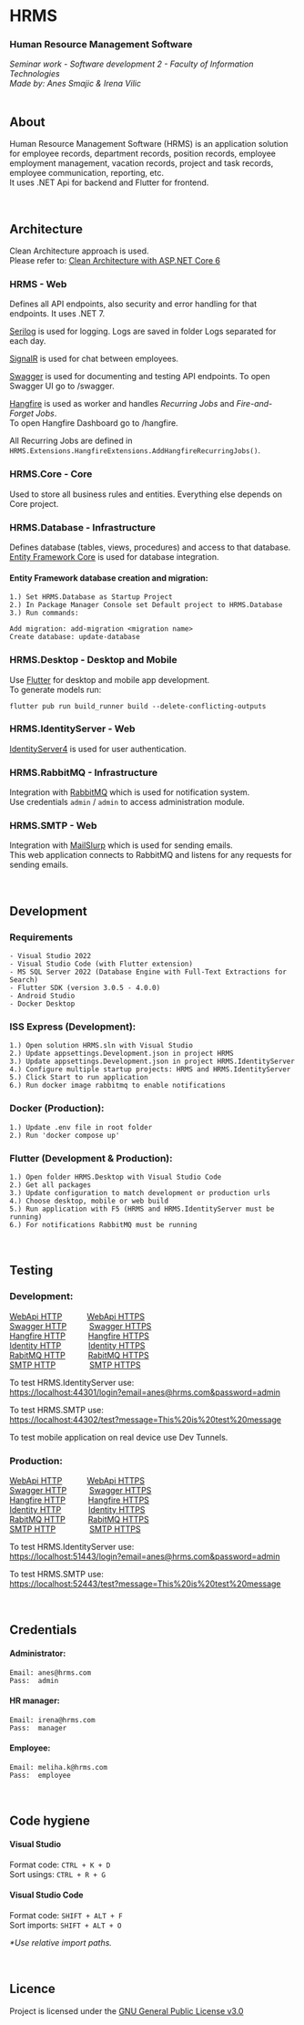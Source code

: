 # HRMS
<h3>Human Resource Management Software</h3>
<i>Seminar work - Software development 2 - Faculty of Information Technologies</i> </br>
<i>Made by: Anes Smajic & Irena Vilic</i> </br>

</br>

## About

Human Resource Management Software (HRMS) is an application solution for employee records, department records, position records, employee employment management, vacation records, project and task records, employee communication, reporting, etc. </br>
It uses .NET Api for backend and Flutter for frontend.

</br>

## Architecture

Clean Architecture approach is used. </br>
Please refer to: [Clean Architecture with ASP.NET Core 6](https://www.youtube.com/watch?v=lkmvnjypENw)

### HRMS - Web
Defines all API endpoints, also security and error handling for that endpoints. It uses .NET 7.</br>

[Serilog](https://serilog.net) is used for logging. Logs are saved in folder Logs separated for each day. </br>

[SignalR](https://learn.microsoft.com/en-us/aspnet/signalr/overview/getting-started/introduction-to-signalr) is used for chat between employees. </br>

[Swagger](https://swagger.io/) is used for documenting and testing API endpoints. To open Swagger UI go to /swagger. </br>

[Hangfire](https://www.hangfire.io/) is used as worker and handles _Recurring Jobs_ and _Fire-and-Forget Jobs_. </br>
To open Hangfire Dashboard go to /hangfire.

All Recurring Jobs are defined in `HRMS.Extensions.HangfireExtensions.AddHangfireRecurringJobs()`.

### HRMS.Core - Core
Used to store all business rules and entities. Everything else depends on Core project. </br>


### HRMS.Database - Infrastructure
Defines database (tables, views, procedures) and access to that database. </br>
[Entity Framework Core](https://learn.microsoft.com/en-us/ef/core) is used for database integration.

#### Entity Framework database creation and migration:

	1.) Set HRMS.Database as Startup Project
	2.) In Package Manager Console set Default project to HRMS.Database
	3.) Run commands:

	Add migration: add-migration <migration name>
	Create database: update-database

### HRMS.Desktop - Desktop and Mobile
Use [Flutter](https://flutter.dev) for desktop and mobile app development. </br>
To generate models run:
```
flutter pub run build_runner build --delete-conflicting-outputs
```

### HRMS.IdentityServer - Web
[IdentityServer4](https://identityserver4.readthedocs.io/en/latest) is used for user authentication.

### HRMS.RabbitMQ - Infrastructure
Integration with [RabbitMQ](https://www.rabbitmq.com/) which is used for notification system. </br>
Use credentials ```admin``` / ```admin``` to access administration module.

### HRMS.SMTP - Web
Integration with [MailSlurp](https://www.mailslurp.com/) which is used for sending emails. </br>
This web application connects to RabbitMQ and listens for any requests for sending emails.

</br>

## Development

### Requirements
	- Visual Studio 2022
	- Visual Studio Code (with Flutter extension)
	- MS SQL Server 2022 (Database Engine with Full-Text Extractions for Search)
	- Flutter SDK (version 3.0.5 - 4.0.0)
	- Android Studio
	- Docker Desktop

### ISS Express (Development):
	1.) Open solution HRMS.sln with Visual Studio
	2.) Update appsettings.Development.json in project HRMS
	3.) Update appsettings.Development.json in project HRMS.IdentityServer
	4.) Configure multiple startup projects: HRMS and HRMS.IdentityServer
	5.) Click Start to run application
	6.) Run docker image rabbitmq to enable notifications

### Docker (Production):
	1.) Update .env file in root folder
	2.) Run 'docker compose up'

### Flutter (Development & Production):
	1.) Open folder HRMS.Desktop with Visual Studio Code
	2.) Get all packages
	3.) Update configuration to match development or production urls
	4.) Choose desktop, mobile or web build
	5.) Run application with F5 (HRMS and HRMS.IdentityServer must be running)
	6.) For notifications RabbitMQ must be running

</br>

## Testing

### Development:
[WebApi HTTP](http://localhost:40300/) &emsp; &emsp; &nbsp;[WebApi HTTPS](https://localhost:44300/) </br>
[Swagger HTTP](http://localhost:40300/swagger/index.html) &emsp; &emsp; [Swagger HTTPS](https://localhost:44300/swagger/index.html) </br>
[Hangfire HTTP](http://localhost:40300/hangfire) &emsp; &emsp; [Hangfire HTTPS](https://localhost:44300/hangfire) </br>
[Identity HTTP](http://localhost:40301/) &emsp; &emsp; &nbsp; [Identity HTTPS](https://localhost:44301/) </br>
[RabitMQ HTTP](http://localhost:15672/)&emsp; &emsp; &nbsp;[RabitMQ HTTPS](https://localhost:15672/) </br>
[SMTP HTTP](http://localhost:40302/)&emsp; &emsp; &nbsp; &nbsp; &nbsp; [SMTP HTTPS](https://localhost:44302/) </br>

To test HRMS.IdentityServer use: </br>
[https://localhost:44301/login?email=anes@hrms.com&password=admin](https://localhost:44301/login?email=anes@hrms.com&password=admin)

To test HRMS.SMTP use: </br>
[https://localhost:44302/test?message=This%20is%20test%20message](https://localhost:44302/test?message=This%20is%20test%20message)

To test mobile application on real device use Dev Tunnels.

### Production:
[WebApi HTTP](http://localhost:50080/) &emsp; &emsp; &nbsp;[WebApi HTTPS](https://localhost:50443/) </br>
[Swagger HTTP](http://localhost:50080/swagger/index.html) &emsp; &emsp; [Swagger HTTPS](https://localhost:50443/swagger/index.html) </br>
[Hangfire HTTP](http://localhost:50080/hangfire) &emsp; &emsp; [Hangfire HTTPS](https://localhost:50443/hangfire) </br>
[Identity HTTP](http://localhost:51080/) &emsp; &emsp; &nbsp; [Identity HTTPS](https://localhost:51443/) </br>
[RabitMQ HTTP](http://localhost:15672/)&emsp; &emsp; &nbsp;[RabitMQ HTTPS](https://localhost:15672/) </br>
[SMTP HTTP](http://localhost:52080/)&emsp; &emsp; &nbsp; &nbsp; &nbsp; [SMTP HTTPS](https://localhost:52443/) </br>

To test HRMS.IdentityServer use: </br>
[https://localhost:51443/login?email=anes@hrms.com&password=admin](https://localhost:51443/login?email=anes@hrms.com&password=admin)

To test HRMS.SMTP use: </br>
[https://localhost:52443/test?message=This%20is%20test%20message](https://localhost:52443/test?message=This%20is%20test%20message)

</br>

## Credentials

#### Administrator:
	Email: anes@hrms.com
	Pass:  admin

#### HR manager:
	Email: irena@hrms.com
	Pass:  manager

#### Employee:
	Email: meliha.k@hrms.com
	Pass:  employee

</br>

## Code hygiene

<h4>Visual Studio</h4>

Format code: ```CTRL + K + D``` </br>
Sort usings: ```CTRL + R + G```

<h4>Visual Studio Code</h4>

Format code: ```SHIFT + ALT + F``` </br>
Sort imports: ```SHIFT + ALT + O```

<i>*Use relative import paths.</i>

</br>

## Licence

Project is licensed under the [GNU General Public License v3.0](https://github.com/Smayke95/HRMS/blob/master/LICENSE)